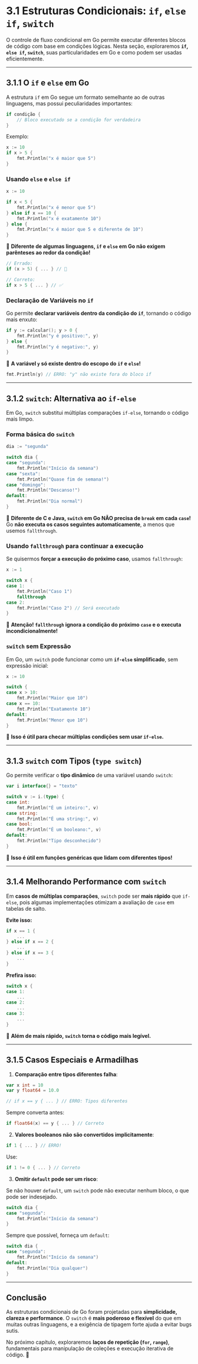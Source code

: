 # **3.1 Estruturas Condicionais: `if`, `else if`, `switch`**

O controle de fluxo condicional em Go permite executar diferentes blocos de código com base em condições lógicas. Nesta seção, exploraremos **`if`, `else if`, `switch`**, suas particularidades em Go e como podem ser usadas eficientemente.

---

## **3.1.1 O `if` e `else` em Go**

A estrutura `if` em Go segue um formato semelhante ao de outras linguagens, mas possui peculiaridades importantes:

```go
if condição {
    // Bloco executado se a condição for verdadeira
}
```

Exemplo:

```go
x := 10
if x > 5 {
    fmt.Println("x é maior que 5")
}
```

### **Usando `else` e `else if`**

```go
x := 10

if x < 5 {
    fmt.Println("x é menor que 5")
} else if x == 10 {
    fmt.Println("x é exatamente 10")
} else {
    fmt.Println("x é maior que 5 e diferente de 10")
}
```

📌 **Diferente de algumas linguagens, `if` e `else` em Go não exigem parênteses ao redor da condição!**

```go
// Errado:
if (x > 5) { ... } // 🚫

// Correto:
if x > 5 { ... } // ✅
```

### **Declaração de Variáveis no `if`**

Go permite **declarar variáveis dentro da condição do `if`**, tornando o código mais enxuto:

```go
if y := calcular(); y > 0 {
    fmt.Println("y é positivo:", y)
} else {
    fmt.Println("y é negativo:", y)
}
```

📌 **A variável `y` só existe dentro do escopo do `if` e `else`!**

```go
fmt.Println(y) // ERRO: "y" não existe fora do bloco if
```

---

## **3.1.2 `switch`: Alternativa ao `if-else`**

Em Go, `switch` substitui múltiplas comparações `if-else`, tornando o código mais limpo.

### **Forma básica do `switch`**

```go
dia := "segunda"

switch dia {
case "segunda":
    fmt.Println("Início da semana")
case "sexta":
    fmt.Println("Quase fim de semana!")
case "domingo":
    fmt.Println("Descanso!")
default:
    fmt.Println("Dia normal")
}
```

📌 **Diferente de C e Java, `switch` em Go **NÃO** precisa de `break` em cada `case`!**  
Go **não executa os casos seguintes automaticamente**, a menos que usemos `fallthrough`.

### **Usando `fallthrough` para continuar a execução**

Se quisermos **forçar a execução do próximo caso**, usamos `fallthrough`:

```go
x := 1

switch x {
case 1:
    fmt.Println("Caso 1")
    fallthrough
case 2:
    fmt.Println("Caso 2") // Será executado
}
```

📌 **Atenção! `fallthrough` ignora a condição do próximo `case` e o executa incondicionalmente!**

### **`switch` sem Expressão**

Em Go, um `switch` pode funcionar como um **`if-else` simplificado**, sem expressão inicial:

```go
x := 10

switch {
case x > 10:
    fmt.Println("Maior que 10")
case x == 10:
    fmt.Println("Exatamente 10")
default:
    fmt.Println("Menor que 10")
}
```

📌 **Isso é útil para checar múltiplas condições sem usar `if-else`.**

---

## **3.1.3 `switch` com Tipos (`type switch`)**

Go permite verificar o **tipo dinâmico** de uma variável usando `switch`:

```go
var i interface{} = "texto"

switch v := i.(type) {
case int:
    fmt.Println("É um inteiro:", v)
case string:
    fmt.Println("É uma string:", v)
case bool:
    fmt.Println("É um booleano:", v)
default:
    fmt.Println("Tipo desconhecido")
}
```

📌 **Isso é útil em funções genéricas que lidam com diferentes tipos!**

---

## **3.1.4 Melhorando Performance com `switch`**

Em **casos de múltiplas comparações**, `switch` pode ser **mais rápido** que `if-else`, pois algumas implementações otimizam a avaliação de `case` em tabelas de salto.

**Evite isso:**

```go
if x == 1 {
    ...
} else if x == 2 {
    ...
} else if x == 3 {
    ...
}
```

**Prefira isso:**

```go
switch x {
case 1:
    ...
case 2:
    ...
case 3:
    ...
}
```

📌 **Além de mais rápido, `switch` torna o código mais legível.**

---

## **3.1.5 Casos Especiais e Armadilhas**

1. **Comparação entre tipos diferentes falha**:

```go
var x int = 10
var y float64 = 10.0

// if x == y { ... } // ERRO: Tipos diferentes
```

Sempre converta antes:

```go
if float64(x) == y { ... } // Correto
```

2. **Valores booleanos não são convertidos implicitamente**:

```go
if 1 { ... } // ERRO!
```

Use:

```go
if 1 != 0 { ... } // Correto
```

3. **Omitir `default` pode ser um risco**:

Se não houver `default`, um `switch` pode não executar nenhum bloco, o que pode ser indesejado.

```go
switch dia {
case "segunda":
    fmt.Println("Início da semana")
}
```

Sempre que possível, forneça um `default`:

```go
switch dia {
case "segunda":
    fmt.Println("Início da semana")
default:
    fmt.Println("Dia qualquer")
}
```

---

## **Conclusão**

As estruturas condicionais de Go foram projetadas para **simplicidade, clareza e performance**. O `switch` é **mais poderoso e flexível** do que em muitas outras linguagens, e a exigência de tipagem forte ajuda a evitar bugs sutis.

No próximo capítulo, exploraremos **laços de repetição (`for`, `range`)**, fundamentais para manipulação de coleções e execução iterativa de código. 🚀
